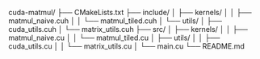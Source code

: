cuda-matmul/
├── CMakeLists.txt
├── include/
│ ├── kernels/
│ │ ├── matmul_naive.cuh
│ │ └── matmul_tiled.cuh
│ └── utils/
│ ├── cuda_utils.cuh
│ └── matrix_utils.cuh
├── src/
│ ├── kernels/
│ │ ├── matmul_naive.cu
│ │ └── matmul_tiled.cu
│ ├── utils/
│ │ ├── cuda_utils.cu
│ │ └── matrix_utils.cu
│ └── main.cu
└── README.md

